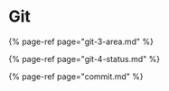 # Git

{% page-ref page="git-3-area.md" %}

{% page-ref page="git-4-status.md" %}

{% page-ref page="commit.md" %}



